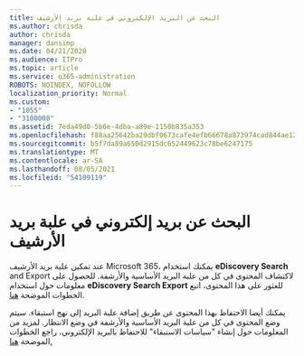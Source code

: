 ```yaml
---
title: البحث عن البريد الإلكتروني في علبة بريد الأرشيف
ms.author: chrisda
author: chrisda
manager: dansimp
ms.date: 04/21/2020
ms.audience: ITPro
ms.topic: article
ms.service: o365-administration
ROBOTS: NOINDEX, NOFOLLOW
localization_priority: Normal
ms.custom:
- "1055"
- "3100008"
ms.assetid: 7eda49d0-5b6e-4dba-a89e-1150b835a353
ms.openlocfilehash: f88aa25642ba29dbf0673cafe4efb66678a873974cad844ae12fc35287915f33
ms.sourcegitcommit: b5f7da89a650d2915dc652449623c78be6247175
ms.translationtype: MT
ms.contentlocale: ar-SA
ms.lasthandoff: 08/05/2021
ms.locfileid: "54109119"
---
```

# <a name="search-for-email-in-the-archive-mailbox"></a>البحث عن بريد إلكتروني في علبة بريد الأرشيف

عند تمكين علبة بريد الأرشيف Microsoft 365، يمكنك استخدام **eDiscovery Search** and Export لاكتشاف المحتوى في كل من علبة البريد الأساسية والأرشفة. للحصول على معلومات حول استخدام **eDiscovery Search Export** للعثور على هذا المحتوى، اتبع الخطوات الموضحة [هنا](https://docs.microsoft.com/microsoft-365/compliance/export-search-results).
  
يمكنك أيضا الاحتفاظ بهذا المحتوى عن طريق إضافة علبة البريد إلى نهج استبقاء. سيتم وضع المحتوى في كل من علبة البريد الأساسية والأرشفة في وضع الانتظار. لمزيد من المعلومات حول إنشاء "سياسات الاستبقاء" للاحتفاظ بالبريد الإلكتروني، راجع الخطوات الموضحة [هنا.](https://docs.microsoft.com/microsoft-365/compliance/retention-policies)
  